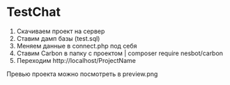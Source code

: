 # TestChat
1. Скачиваем проект на сервер
2. Ставим дамп базы (test.sql)
3. Меняем данные в connect.php под себя
4. Cтавим Carbon в папку с проектом | composer require nesbot/carbon
5. Переходим http://localhost/ProjectName

Превью проекта можно посмотреть в preview.png

